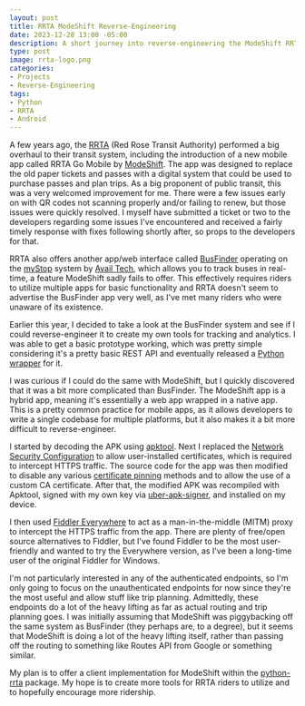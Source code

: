 ```yaml
---
layout: post
title: RRTA ModeShift Reverse-Engineering
date: 2023-12-28 13:00 -05:00
description: A short journey into reverse-engineering the ModeShift RRTA app.
type: post
image: rrta-logo.png
categories:
- Projects
- Reverse-Engineering
tags:
- Python
- RRTA
- Android
---
```


A few years ago, the [RRTA](https://www.redrosetransit.com/) (Red Rose Transit Authority) performed a big overhaul to their transit system, including the introduction of a new mobile app called RRTA Go Mobile by [ModeShift](https://www.modeshift.com/). The app was designed to replace the old paper tickets and passes with a digital system that could be used to purchase passes and plan trips. As a big proponent of public transit, this was a very welcomed improvement for me. There were a few issues early on with QR codes not scanning properly and/or failing to renew, but those issues were quickly resolved. I myself have submitted a ticket or two to the developers regarding some issues I've encountered and received a fairly timely response with fixes following shortly after, so props to the developers for that.

RRTA also offers another app/web interface called [BusFinder](https://busfinder.redrosetransit.com/InfoPoint/) operating on the [myStop](https://availtec.com/mystop/) system by [Avail Tech](https://availtec.com/myavail/), which allows you to track buses in real-time, a feature ModeShift sadly fails to offer. This effectively requires riders to utilize multiple apps for basic functionality and RRTA doesn't seem to advertise the BusFinder app very well, as I've met many riders who were unaware of its existence.

Earlier this year, I decided to take a look at the BusFinder system and see if I could reverse-engineer it to create my own tools for tracking and analytics. I was able to get a basic prototype working, which was pretty simple considering it's a pretty basic REST API and eventually released a [Python wrapper](https://github.com/NateShoffner/python-rrta) for it.

I was curious if I could do the same with ModeShift, but I quickly discovered that it was a bit more complicated than BusFinder. The ModeShift app is a hybrid app, meaning it's essentially a web app wrapped in a native app. This is a pretty common practice for mobile apps, as it allows developers to write a single codebase for multiple platforms, but it also makes it a bit more difficult to reverse-engineer.

I started by decoding the APK using [apktool](https://ibotpeaches.github.io/Apktool/). Next I replaced the [Network Security Configuration](https://developer.android.com/privacy-and-security/security-config) to allow user-installed certificates, which is required to intercept HTTPS traffic. The source code for the app was then modified to disable any various [certificate pinning](https://owasp.org/www-community/controls/Certificate_and_Public_Key_Pinning#what-is-pinning) methods and to allow the use of a custom CA certificate. After that, the modified APK was recompiled with Apktool, signed with my own key via [uber-apk-signer](https://github.com/patrickfav/uber-apk-signer), and installed on my device.

I then used [Fiddler Everywhere](https://www.telerik.com/download/fiddler-everywhere) to act as a man-in-the-middle (MITM) proxy to intercept the HTTPS traffic from the app. There are plenty of free/open source alternatives to Fiddler, but I've found Fiddler to be the most user-friendly and wanted to try the Everywhere version, as I've been a long-time user of the original Fiddler for Windows.

I'm not particularly interested in any of the authenticated endpoints, so I'm only going to focus on the unauthenticated endpoints for now since they're the most useful and allow stuff like trip planning. Admittedly, these endpoints do a lot of the heavy lifting as far as actual routing and trip planning goes. I was initially assuming that ModeShift was piggybacking off the same system as BusFinder (they perhaps are, to a degree), but it seems that ModeShift is doing a lot of the heavy lifting itself, rather than passing off the routing to something like Routes API from Google or something similar.

My plan is to offer a client implementation for ModeShift within the [python-rrta](https://github.com/NateShoffner/python-rrta) package. My hope is to create more tools for RRTA riders to utilize and to hopefully encourage more ridership.